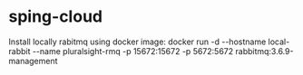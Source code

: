 # sping-cloud
Install locally rabitmq using docker image:
docker run -d --hostname local-rabbit --name pluralsight-rmq -p 15672:15672 -p 5672:5672 rabbitmq:3.6.9-management
